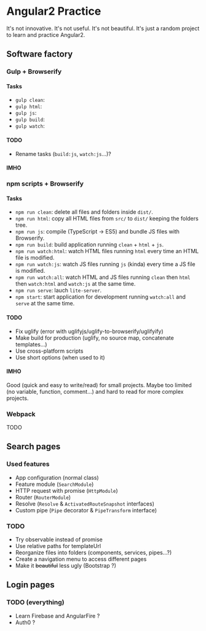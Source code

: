 # Angular2 Practice
It's not innovative. It's not useful. It's not beautiful. It's just a random project to learn and practice Angular2.

## Software factory

### Gulp + Browserify

#### Tasks
* `gulp clean`:
* `gulp html`:
* `gulp js`:
* `gulp build`:
* `gulp watch`:

#### TODO
* Rename tasks (`build:js`, `watch:js`...)?

#### IMHO

### npm scripts + Browserify

#### Tasks
* `npm run clean`: delete all files and folders inside `dist/`.
* `npm run html`: copy all HTML files from `src/` to `dist/` keeping the folders tree.
* `npm run js`: compile (TypeScript -> ES5) and bundle JS files with Browserify.
* `npm run build`: build application running `clean` + `html` + `js`.
* `npm run watch:html`: watch HTML files running `html` every time an HTML file is modified.
* `npm run watch:js`: watch JS files running `js` (kinda) every time a JS file is modified.
* `npm run watch:all`: watch HTML and JS files running `clean` then `html` then `watch:html` and `watch:js` at the same time.
* `npm run serve`: lauch `lite-server`.
* `npm start`: start application for development running `watch:all` and `serve` at the same time.

#### TODO
* Fix uglify (error with uglifyjs/uglify-to-browserify/uglifyify)
* Make build for production (uglify, no source map, concatenate templates...)
* Use cross-platform scripts
* Use short options (when used to it)

#### IMHO
Good (quick and easy to write/read) for small projects.
Maybe too limited (no variable, function, comment...) and hard to read for more complex projects.

### Webpack
TODO

## Search pages

### Used features
* App configuration (normal class)
* Feature module (`SearchModule`)
* HTTP request with promise (`HttpModule`)
* Router (`RouterModule`)
* Resolve (`Resolve` & `ActivatedRouteSnapshot` interfaces)
* Custom pipe (`Pipe` decorator & `PipeTransform` interface)

### TODO
* Try observable instead of promise
* Use relative paths for templateUrl
* Reorganize files into folders (components, services, pipes...?)
* Create a navigation menu to access different pages
* Make it ~~beautiful~~ less ugly (Bootstrap ?)

## Login pages
### TODO (everything)
* Learn Firebase and AngularFire ?
* Auth0 ?
